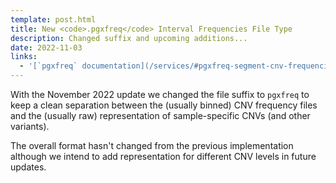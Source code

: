 ```yaml
---
template: post.html
title: New <code>.pgxfreq</code> Interval Frequencies File Type
description: Changed suffix and upcoming additions...
date: 2022-11-03
links:
  - '[`pgxfreq` documentation](/services/#pgxfreq-segment-cnv-frequencies)'
---
```



With the November 2022 update we changed the file suffix to `pgxfreq` to keep a
clean separation between the (usually binned) CNV frequency files and the 
(usually raw) representation of sample-specific CNVs (and other variants).

<!--more-->

The overall format hasn't changed from the previous implementation although
we intend to add representation for different CNV levels in future updates.



